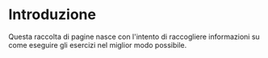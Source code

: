 # Introduzione

Questa raccolta di pagine nasce con l'intento di raccogliere informazioni su come eseguire gli esercizi
nel miglior modo possibile.